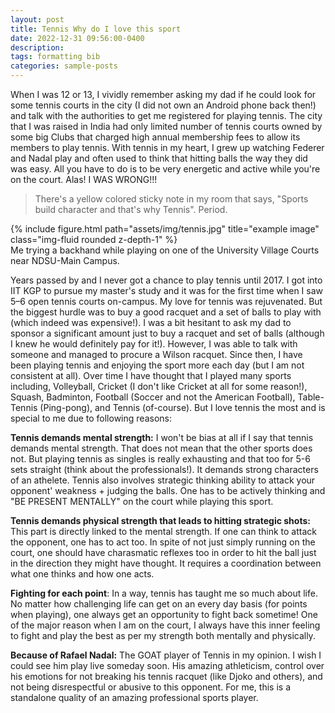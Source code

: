 ```yaml
---
layout: post
title: Tennis Why do I love this sport
date: 2022-12-31 09:56:00-0400
description: 
tags: formatting bib
categories: sample-posts
---
```


When I was 12 or 13, I vividly remember asking my dad if he could look for some tennis courts in the city (I did not own an Android phone back then!) 
and talk with the authorities to get me registered for playing tennis. The city that I was raised in India had only limited number of tennis courts owned by some big Clubs that 
charged high annual membership fees to allow its members to play tennis. With tennis in my heart, I grew up watching Federer and Nadal play and often used 
to think that hitting balls the way they did was easy. All you have to do is to be very energetic and active while you're on the court. Alas! I WAS WRONG!!!
> There's a yellow colored sticky note in my room that says, "Sports build character and that's why Tennis". Period.

<div class="row">
    <div class="col-sm mt-3 mt-md-0">
        {% include figure.html path="assets/img/tennis.jpg" title="example image" class="img-fluid rounded z-depth-1" %}
    </div>
</div>
<div class="caption">
    Me trying a backhand while playing on one of the University Village Courts near NDSU-Main Campus.
</div>

Years passed by and I never got a chance to play tennis until 2017. I got into IIT KGP to pursue my master's study and it was for the first time when I saw 5–6 open 
tennis courts on-campus. My love for tennis was rejuvenated. But the biggest hurdle was to buy a good racquet and a 
set of balls to play with (which indeed was expensive!). 
I was a bit hesitant to ask my dad to sponsor a significant amount just to buy a racquet and set of balls (although I knew he would definitely pay for it!).
However, I was able to talk with someone and managed to procure a Wilson racquet. Since then, I have been playing tennis and enjoying the sport more each day 
(but I am not consistent at all). Over time I have thought that I played many sports including, Volleyball, Cricket (I don't like Cricket at all for some reason!), Squash, Badminton, 
Football (Soccer and not the American Football), Table-Tennis (Ping-pong), and Tennis (of-course). But I love tennis the most and is special to me due to 
following reasons:

**Tennis demands mental strength:** I won't be bias at all if I say that tennis demands mental strength. That does not mean that the other sports does not. But playing tennis as singles is really exhausting and that too for 5-6 sets straight (think about the professionals!). It demands strong characters of an athelete. 
Tennis also involves strategic thinking ability to attack your opponent' weakness + judging the balls. One has to be actively thinking and "BE PRESENT MENTALLY" on the court while playing this sport.

**Tennis demands physical strength that leads to hitting strategic shots:** This part is directly linked to the mental strength. If one can think to attack the opponent, one has to act too. In spite of 
not just simply running on the court, one should have charasmatic reflexes too in order to hit the ball just in the direction they might have thought. It requires a coordination between what one thinks and how one acts.  

**Fighting for each point**: In a way, tennis has taught me so much about life. No matter how challenging life can get on an every day basis (for points when playing), one always get an opportunity to fight back sometime! One of the major reason when I am on the court, I always have this inner feeling to fight and play the best as per my strength both mentally and physically. 

**Because of Rafael Nadal:** The GOAT player of Tennis in my opinion. I wish I could see him play live someday soon. His amazing athleticism, control over his emotions for not breaking his tennis racquet (like Djoko and others), and not being disrespectful or abusive to this opponent. For me, this is a standalone quality of an amazing professional sports player. 

